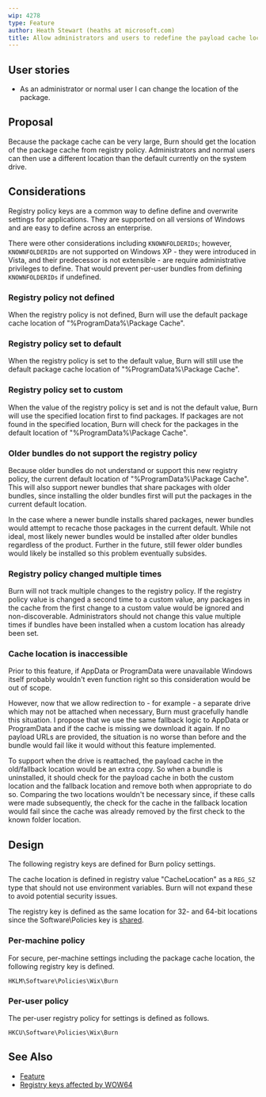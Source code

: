 ```yaml
---
wip: 4278
type: Feature
author: Heath Stewart (heaths at microsoft.com)
title: Allow administrators and users to redefine the payload cache locations
---
```


## User stories

* As an administrator or normal user I can change the location of the package.

## Proposal

Because the package cache can be very large, Burn should get the location of the package cache from registry policy. Administrators and normal users can then use a different location than the default currently on the system drive.

## Considerations

Registry policy keys are a common way to define define and overwrite settings for applications. They are supported on all versions of Windows and are easy to define across an enterprise.

There were other considerations including `KNOWNFOLDERIDs`; however, `KNOWNFOLDERIDs` are not supported on Windows XP - they were introduced in Vista, and their predecessor is not extensible - are require administrative privileges to define. That would prevent per-user bundles from defining `KNOWNFOLDERIDs` if undefined.

### Registry policy not defined

When the registry policy is not defined, Burn will use the default package cache location of "%ProgramData%\Package Cache".

### Registry policy set to default

When the registry policy is set to the default value, Burn will still use the default package cache location of "%ProgramData%\Package Cache".

### Registry policy set to custom

When the value of the registry policy is set and is not the default value, Burn will use the specified location first to find packages. If packages are not found in the specified location, Burn will check for the packages in the default location of "%ProgramData%\Package Cache".

### Older bundles do not support the registry policy

Because older bundles do not understand or support this new registry policy, the current default location of "%ProgramData%\Package Cache". This will also support newer bundles that share packages with older bundles, since installing the older bundles first will put the packages in the current default location.

In the case where a newer bundle installs shared packages, newer bundles would attempt to recache those packages in the current default. While not ideal, most likely newer bundles would be installed after older bundles regardless of the product. Further in the future, still fewer older bundles would likely be installed so this problem eventually subsides.

### Registry policy changed multiple times

Burn will not track multiple changes to the registry policy. If the registry policy value is changed a second time to a custom value, any packages in the cache from the first change to a custom value would be ignored and non-discoverable. Administrators should not change this value multiple times if bundles have been installed when a custom location has already been set.

### Cache location is inaccessible

Prior to this feature, if AppData or ProgramData were unavailable Windows itself probably wouldn't even function right so this consideration would be out of scope.

However, now that we allow redirection to - for example - a separate drive which may not be attached when necessary, Burn must gracefully handle this situation. I propose that we use the same fallback logic to AppData or ProgramData and if the cache is missing we download it again. If no payload URLs are provided, the situation is no worse than before and the bundle would fail like it would without this feature implemented.

To support when the drive is reattached, the payload cache in the old/fallback location would be an extra copy. So when a bundle is uninstalled, it should check for the payload cache in both the custom location and the fallback location and remove both when appropriate to do so. Comparing the two locations wouldn't be necessary since, if these calls were made subsequently, the check for the cache in the fallback location would fail since the cache was already removed by the first check to the known folder location.

## Design

The following registry keys are defined for Burn policy settings.

The cache location is defined in registry value "CacheLocation" as a `REG_SZ` type that should not use environment variables. Burn will not expand these to avoid potential security issues.

The registry key is defined as the same location for 32- and 64-bit locations since the Software\Policies key is [shared][WOW64].

### Per-machine policy

For secure, per-machine settings including the package cache location, the following registry key is defined.

    HKLM\Software\Policies\Wix\Burn

### Per-user policy

The per-user registry policy for settings is defined as follows.

    HKCU\Software\Policies\Wix\Burn

## See Also

* [Feature][]
* [Registry keys affected by WOW64][WOW64]

[Feature]: http://wixtoolset.org/issues/4278/ "WIXFEAT:4278"
[WOW64]: http://msdn.microsoft.com/en-us/library/windows/desktop/aa384253(v=vs.85).aspx "Registry keys under WOW64"
